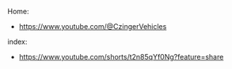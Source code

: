 Home:
- https://www.youtube.com/@CzingerVehicles

index:
- https://www.youtube.com/shorts/t2n85qYf0Ng?feature=share
